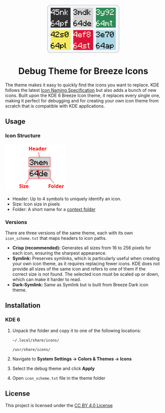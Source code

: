 <p align="center">
    <img width="232" src="image/logo.png" alt="Breeze Debug logo">
</p>

<h1 align="center">Debug Theme for Breeze Icons</h1>

The theme makes it easy to quickly find the icons you want to replace.
KDE follows the latest [Icon Naming Specification](https://specifications.freedesktop.org/icon-naming-spec/latest/) but also adds a bunch of new icons.
Built upon the KDE 6 Breeze Icon theme, it replaces every single one, making it perfect for debugging and for creating your own icon theme from scratch that is compatible with KDE applications.

## Usage

### Icon Structure
<img width="193" src="image/icon_structure.png" alt="Icon Structure">

* Header: Up to 4 symbols to uniquely identify an icon.
* Size: Icon size in pixels
* Folder: A short name for a [context folder](https://specifications.freedesktop.org/icon-naming-spec/latest/#context)

### Versions
There are three versions of the same theme, each with its own `icon_scheme.txt` that maps headers to icon paths.
* **Crisp (recommended):**
Generates all sizes from 16 to 256 pixels for each icon, ensuring the sharpest appearance.
* **Symlink:**
Preserves symlinks, which is particularly useful when creating your own icon theme, as it requires replacing fewer icons. KDE does not provide all sizes of the same icon and refers to one of them if the correct size is not found. The selected icon must be scaled up or down, which can make it harder to read.
* **Dark-Symlink:**
Same as Symlink but is built from Breeze Dark icon theme.

## Installation

### KDE 6
1. Unpack the folder and copy it to one of the following locations:

    ```
    ~/.local/share/icons/
    ```
    ```
    /usr/share/icons/
    ```
2. Navigate to **System Settings -> Colors & Themes -> Icons**
3. Select the debug theme and click **Apply**
4. Open `icon_scheme.txt` file in the theme folder

## License
This project is licensed under the [CC BY 4.0 License](https://creativecommons.org/licenses/by/4.0/)
